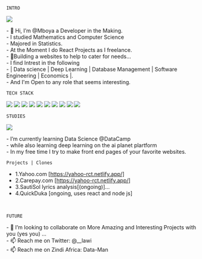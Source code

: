 `INTRO`
<p align="left">
        <img src="https://github-readme-stats.vercel.app/api?username=Lawi365&theme=blue-green">
</p>
- 👋 Hi, I’m @Mboya a Developer in the Making.<br>
- I studied Mathematics and Computer Science<br>
- Majored in Statistics.<br>
- At the Moment I do React Projects as I freelance.<br>
- 👀Building a websites to help to cater for needs...<br>
- I find Intrest in the following<br>
- | Data science | Deep Learning | Database Management | Software Engineering | Economics |.<br>
- And I'm Open to  any role that seems interesting.<br>
<p></p>

`TECH STACK`

<p align=''>
<img src="https://img.shields.io/badge/Python-3776AB?style=for-the-badge&logo=python&logoColor=white">
 <img src="https://img.shields.io/badge/HTML5-E34F26?style=for-the-badge&logo=html5&logoColor=white">
 <img src="https://img.shields.io/badge/CSS-239120?&style=for-the-badge&logo=css3&logoColor=white">
 <img src="https://img.shields.io/badge/Express.js-404D59?style=for-the-badge">
 <img src="https://img.shields.io/badge/JavaScript-F7DF1E?style=for-the-badge&logo=javascript&logoColor=black">
 <img src="https://img.shields.io/badge/Node.js-43853D?style=for-the-badge&logo=node.js&logoColor=white">
 <img src="https://img.shields.io/badge/React-20232A?style=for-the-badge&logo=react&logoColor=61DAFB">
 <img src="https://img.shields.io/badge/MySQL-00000F?style=for-the-badge&logo=mysql&logoColor=white">
 <img src="https://img.shields.io/badge/Figma-F24E1E?style=for-the-badge&logo=figma&logoColor=white">
 <img src="https://img.shields.io/badge/GIT-E44C30?style=for-the-badge&logo=git&logoColor=white">
 </p>
 <p></p>
 
`STUDIES`

<p>
 <img src="https://img.shields.io/badge/Datacamp-05192D?style=for-the-badge&logo=datacamp&logoColor=65FF8F"></p>
-  I’m currently learning Data Science @DataCamp<br>
-  while also learning deep learning on the ai planet plartform<br>
-  In my free time I try to make front end pages of your favorite websites.
<br>
<p></p>

  `Projects | Clones`
  <br>
-  1.Yahoo.com [https://yahoo-rct.netlify.app/]<br>
-  2.Carepay.com [https://yahoo-rct.netlify.app/]<br>
-  3.SautiSol lyrics analysis[(ongoing)]...
-  4.QuickDuka [ongoing, uses react and node js]<br>
<br>
<p></p>

 `FUTURE`
 
 <p>
- 💞️ I’m looking to collaborate on More Amazing and Interesting Projects with you (yes you) ...<br>
- 📫 Reach me on Twitter: @__lawi<br>
- 📫 Reach me on Zindi Africa: Data-Man<br>
 </p>
<!---
Lawi365/Lawi365 is a ✨ special ✨ repository because its `README.md` (this file) appears on your GitHub profile.
You can click the Preview link to take a look at your changes.
--->

